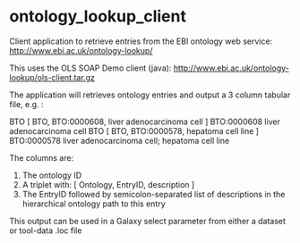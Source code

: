 ontology_lookup_client
======================

Client application to retrieve entries from the EBI ontology web service:
http://www.ebi.ac.uk/ontology-lookup/


This uses the OLS SOAP Demo client (java): http://www.ebi.ac.uk/ontology-lookup/ols-client.tar.gz 

The application will retrieves ontology entries and output a 3 column tabular file, e.g. :

BTO	[ BTO, BTO:0000608, liver adenocarcinoma cell ]	BTO:0000608 liver adenocarcinoma cell
BTO	[ BTO, BTO:0000578, hepatoma cell line ]	BTO:0000578 liver adenocarcinoma cell; hepatoma cell line



The columns are:
1.	The ontology ID
2.	A triplet with: [ Ontology, EntryID, description ]
3.	The EntryID followed by semicolon-separated list of descriptions in the hierarchical ontology path to this entry


This output can be used in a Galaxy select parameter from either a dataset or tool-data .loc file 


